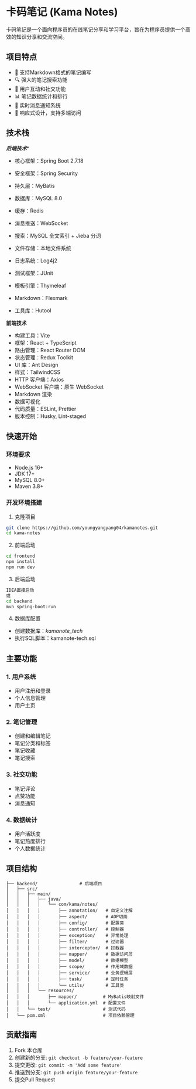 # 卡码笔记 (Kama Notes)

卡码笔记是一个面向程序员的在线笔记分享和学习平台，旨在为程序员提供一个高效的知识分享和交流空间。

## 项目特点

- 📝 支持Markdown格式的笔记编写
- 🔍 强大的笔记搜索功能
- 👥 用户互动和社交功能
- 📊 笔记数据统计和排行
- 🔔 实时消息通知系统
- 📱 响应式设计，支持多端访问

## 技术栈

***后端技术****

- 核心框架：Spring Boot 2.7.18

- 安全框架：Spring Security

- 持久层：MyBatis

- 数据库：MySQL 8.0

- 缓存：Redis

- 消息推送：WebSocket

- 搜索：MySQL 全文索引 + Jieba 分词

- 文件存储：本地文件系统

- 日志系统：Log4j2

- 测试框架：JUnit

- 模板引擎：Thymeleaf

- Markdown：Flexmark

- 工具库：Hutool

**前端技术**

- 构建工具：Vite
- 框架：React + TypeScript
- 路由管理：React Router DOM
- 状态管理：Redux Toolkit
- UI 库：Ant Design
- 样式：TailwindCSS
- HTTP 客户端：Axios
- WebSocket 客户端：原生 WebSocket
- Markdown 渲染
- 数据可视化
- 代码质量：ESLint, Prettier
- 版本控制：Husky, Lint-staged

## 快速开始

### 环境要求
- Node.js 16+
- JDK 17+
- MySQL 8.0+
- Maven 3.8+

### 开发环境搭建

1. 克隆项目
```bash
git clone https://github.com/youngyangyang04/kamanotes.git
cd kama-notes
```

2. 前端启动
```bash
cd frontend
npm install
npm run dev
```

3. 后端启动
```bash
IDEA直接启动
或
cd backend
mvn spring-boot:run
```

4. 数据库配置
- 创建数据库：*kamanote_tech*
- 执行SQL脚本：kamanote-tech.sql

## 主要功能

### 1. 用户系统
- 用户注册和登录
- 个人信息管理
- 用户主页

### 2. 笔记管理
- 创建和编辑笔记
- 笔记分类和标签
- 笔记收藏
- 笔记搜索

### 3. 社交功能
- 笔记评论
- 点赞功能
- 消息通知

### 4. 数据统计
- 用户活跃度
- 笔记热度排行
- 个人数据统计

## 项目结构

```
├── backend/                # 后端项目
│   ├── src/
│   │   ├── main/
│   │   │   ├── java/
│   │   │   │   └── com/kama/notes/
│   │   │   │       ├── annotation/   # 自定义注解
│   │   │   │       ├── aspect/       # AOP切面
│   │   │   │       ├── config/       # 配置类
│   │   │   │       ├── controller/   # 控制器
│   │   │   │       ├── exception/    # 异常处理
│   │   │   │       ├── filter/       # 过滤器
│   │   │   │       ├── interceptor/  # 拦截器
│   │   │   │       ├── mapper/       # 数据访问层
│   │   │   │       ├── model/        # 数据模型
│   │   │   │       ├── scope/        # 作用域数据
│   │   │   │       ├── service/      # 业务逻辑层
│   │   │   │       ├── task/         # 定时任务
│   │   │   │       └── utils/        # 工具类
│   │   │   └── resources/
│   │   │       ├── mapper/          # MyBatis映射文件
│   │   │       └── application.yml  # 配置文件
│   │   └── test/                    # 测试代码
│   └── pom.xml                      # 项目依赖管理
```

## 贡献指南

1. Fork 本仓库
2. 创建新的分支: `git checkout -b feature/your-feature`
3. 提交更改: `git commit -m 'Add some feature'`
4. 推送到分支: `git push origin feature/your-feature`
5. 提交Pull Request
